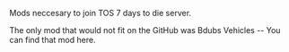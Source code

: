 Mods neccesary to join TOS 7 days to die server.

The only mod that would not fit on the GitHub was Bdubs Vehicles -- You can find that mod here.
